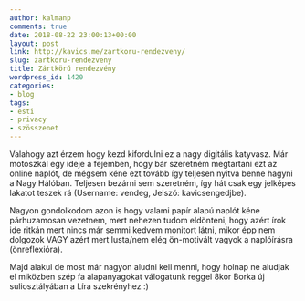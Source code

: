 ```yaml
---
author: kalmanp
comments: true
date: 2018-08-22 23:00:13+00:00
layout: post
link: http://kavics.me/zartkoru-rendezveny/
slug: zartkoru-rendezveny
title: Zártkörű rendezvény
wordpress_id: 1420
categories:
- blog
tags:
- esti
- privacy
- szösszenet
---
```


Valahogy azt érzem hogy kezd kifordulni ez a nagy digitális katyvasz. Már motoszkál egy ideje a fejemben, hogy bár szeretném megtartani ezt az online naplót, de mégsem kéne ezt tovább így teljesen nyitva benne hagyni a Nagy Hálóban. Teljesen bezárni sem szeretném, így hát csak egy jelképes lakatot teszek rá (Username: vendeg, Jelszó: kavicsengedjbe).

Nagyon gondolkodom azon is hogy valami papír alapú naplót kéne párhuzamosan vezetnem, mert nehezen tudom eldönteni, hogy azért írok ide ritkán mert nincs már semmi kedvem monitort látni, mikor épp nem dolgozok VAGY azért mert lusta/nem elég ön-motivált vagyok a naplóírásra (önreflexióra).

Majd alakul de most már nagyon aludni kell menni, hogy holnap ne aludjak el miközben szép fa alapanyagokat válogatunk reggel 8kor Borka új suliosztályában a Líra szekrényhez :)

